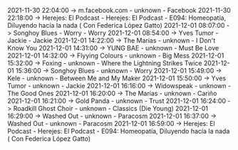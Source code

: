 2021-11-30 22:04:00 -> m.facebook.com - unknown - Facebook
2021-11-30 22:18:00 -> Herejes: El Podcast - Herejes: El Podcast - E094: Homeopatía, Diluyendo hacía la nada ( Con Federica López Gatto)
2021-12-01 08:07:00 -> Songhoy Blues - Worry - Worry
2021-12-01 08:54:00 -> Yves Tumor - Jackie - Jackie
2021-12-01 14:22:00 -> The Marias - unknown - I Don't Know You
2021-12-01 14:31:00 -> YUNG BAE - unknown - Must Be Love
2021-12-01 14:32:00 -> Flyying Colours - unknown - Big Mess
2021-12-01 15:32:00 -> Foxing - unknown - Where the Lightning Strikes Twice
2021-12-01 15:36:00 -> Songhoy Blues - unknown - Worry
2021-12-01 15:49:00 -> Kele - unknown - Between Me and My Maker
2021-12-01 15:50:00 -> Yves Tumor - unknown - Jackie
2021-12-01 16:16:00 -> Widowspeak - unknown - The Good Ones
2021-12-01 16:20:00 -> The Marías - unknown - Cariño
2021-12-01 16:21:00 -> Gold Panda - unknown - Trust
2021-12-01 16:24:00 -> Roadkill Ghost Choir - unknown - Classics (Die Young)
2021-12-01 16:29:00 -> Washed Out - unknown - Paracosm
2021-12-01 16:37:00 -> Washed Out - unknown - Paracosm
2021-12-01 16:59:00 -> Herejes: El Podcast - Herejes: El Podcast - E094: Homeopatía, Diluyendo hacía la nada ( Con Federica López Gatto)
